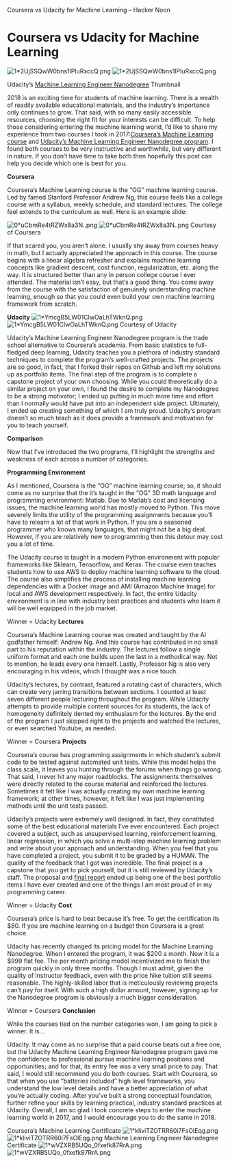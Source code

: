 Coursera vs Udacity for Machine Learning – Hacker Noon

# Coursera vs Udacity for Machine Learning

![1*2UjSSQwW0bns1lPIuRxccQ.png](../_resources/84231375d9d1b82ad4a666d2a486cfd3.png)
![1*2UjSSQwW0bns1lPIuRxccQ.png](../_resources/c7fa07ae8212bb790cfecea692456929.png)

Udacity’s [Machine Learning Engineer Nanodegree](https://www.udacity.com/course/machine-learning-engineer-nanodegree--nd009t) Thumbnail

2018 is an exciting time for students of machine learning. There is a wealth of readily available educational materials, and the industry’s importance only continues to grow. That said, with so many easily accessible resources, choosing the right fit for your interests can be difficult. To help those considering entering the machine learning world, I’d like to share my experience from two courses I took in 2017:[Coursera’s Machine Learning course](https://www.coursera.org/learn/machine-learning) and [Udacity’s Machine Learning Engineer Nanodegree program](https://www.udacity.com/course/machine-learning-engineer-nanodegree--nd009t). I found both courses to be very instructive and worthwhile, but very different in nature. If you don’t have time to take both then hopefully this post can help you decide which one is best for you.

**Coursera**

Coursera’s Machine Learning course is the “OG” machine learning course. Led by famed Stanford Professor Andrew Ng, this course feels like a college course with a syllabus, weekly schedule, and standard lectures. The college feel extends to the curriculum as well. Here is an example slide:

![0*uCbmRe4tRZWx8a3N..png](../_resources/e45575025a824c34abbd621b046025bb.png)
![0*uCbmRe4tRZWx8a3N..png](../_resources/c4ac814f640d7efdcaed5a02e61cff13.png)
Courtesy of Coursera

If that scared you, you aren’t alone. I usually shy away from courses heavy in math, but I actually appreciated the approach in this course. The course begins with a linear algebra refresher and explains machine learning concepts like gradient descent, cost function, regularization, etc. along the way. It is structured better than any in person college course I ever attended. The material isn’t easy, but that’s a good thing. You come away from the course with the satisfaction of genuinely understanding machine learning, enough so that you could even build your own machine learning framework from scratch.

**Udacity**
![1*YmcgB5LW01CIwOaLhTWknQ.png](../_resources/011a6158f8e40623d5c87a7584f5643d.png)
![1*YmcgB5LW01CIwOaLhTWknQ.png](../_resources/16b8a906b7c30567ff42e26270c690b9.png)
Courtesy of Udacity

Udacity’s Machine Learning Engineer Nanodegree program is the trade school alternative to Coursera’s academia. From basic statistics to full-fledged deep learning, Udacity teaches you a plethora of industry standard techniques to complete the program’s well-crafted projects. The projects are so good, in fact, that I forked their repos on Github and left my solutions up as portfolio items. The final step of the program is to complete a capstone project of your own choosing. While you could theoretically do a similar project on your own, I found the desire to complete my Nanodegree to be a strong motivator; I ended up putting in much more time and effort than I normally would have put into an independent side project. Ultimately, I ended up creating something of which I am truly proud. Udacity’s program doesn’t so much teach as it does provide a framework and motivation for you to teach yourself.

**Comparison**

Now that I’ve introduced the two programs, I’ll highlight the strengths and weakness of each across a number of categories.

**Programming Environment**

As I mentioned, Coursera is the “OG” machine learning course; so, it should come as no surprise that the it’s taught in the “OG” 3D math language and programming environment: Matlab. Due to Matlab’s cost and licensing issues, the machine learning world has mostly moved to Python. This move severely limits the utility of the programming assignments because you’ll have to relearn a lot of that work in Python. If you are a seasoned programmer who knows many languages, that might not be a big deal. However, if you are relatively new to programming then this detour may cost you a lot of time.

The Udacity course is taught in a modern Python environment with popular frameworks like Sklearn, Tensorflow, and Keras. The course even teaches students how to use AWS to deploy machine learning software to the cloud. The course also simplifies the process of installing machine learning dependencies with a Docker image and AMI (Amazon Machine Image) for local and AWS development respectively. In fact, the entire Udacity environment is in line with industry best practices and students who learn it will be well equipped in the job market.

Winner = Udacity
**Lectures**

Coursera’s Machine Learning course was created and taught by the AI godfather himself: Andrew Ng. And this course has contributed in no small part to his reputation within the industry. The lectures follow a single uniform format and each one builds upon the last in a methodical way. Not to mention, he leads every one himself. Lastly, Professor Ng is also very encouraging in his videos, which I thought was a nice touch.

Udacity’s lectures, by contrast, featured a rotating cast of characters, which can create very jarring transitions between sections. I counted at least seven different people lecturing throughout the program. While Udacity attempts to provide multiple content sources for its students, the lack of homogeneity definitely dented my enthusiasm for the lectures. By the end of the program I just skipped right to the projects and watched the lectures, or even searched Youtube, as needed.

Winner = Coursera
**Projects**

Coursera’s course has programming assignments in which student’s submit code to be tested against automated unit tests. While this model helps the class scale, it leaves you hunting through the forums when things go wrong. That said, I never hit any major roadblocks. The assignments themselves were directly related to the course material and reinforced the lectures. Sometimes it felt like I was actually creating my own machine learning framework; at other times, however, it felt like I was just implementing methods until the unit tests passed.

Udacity’s projects were extremely well designed. In fact, they constituted some of the best educational materials I’ve ever encountered. Each project covered a subject, such as unsupervised learning, reinforcement learning, linear regression, in which you solve a multi-step machine learning problem and write about your approach and understanding. When you feel that you have completed a project, you submit it to be graded by a HUMAN. The quality of the feedback that I got was incredible. The final project is a capstone that you get to pick yourself, but it is still reviewed by Udacity’s staff. The proposal and [final report](https://github.com/notnil/udacity-ml-capstone/blob/master/report.pdf) ended up being one of the best portfolio items I have ever created and one of the things I am most proud of in my programming career.

Winner = Udacity
**Cost**

Coursera’s price is hard to beat because it’s free. To get the certification its $80. If you are machine learning on a budget then Coursera is a great choice.

Udacity has recently changed its pricing model for the Machine Learning Nanodegree. When I entered the program, it was $200 a month. Now it is a $999 flat fee. The per month pricing model incentivized me to finish the program quickly in only three months. Though I must admit, given the quality of instructor feedback, even with the price hike tuition still seems reasonable. The highly-skilled labor that is meticulously reviewing projects can’t pay for itself. With such a high dollar amount, however, signing up for the Nanodegree program is obviously a much bigger consideration.

Winner = Coursera
**Conclusion**

While the courses tied on the number categories won, I am going to pick a winner. It is…

Udacity. It may come as no surprise that a paid course beats out a free one, but the Udacity Machine Learning Engineer Nanodegree program gave me the confidence to professional pursue machine learning positions and opportunities; and for that, its entry fee was a very small price to pay. That said, I would still recommend you do both courses. Start with Coursera, so that when you use “batteries included” high level frameworks, you understand the low level details and have a better appreciation of what you’re actually coding. After you’ve built a strong conceptual foundation, further refine your skills by learning practical, industry standard practices at Udacity. Overall, I am so glad I took concrete steps to enter the machine learning world in 2017, and I would encourage you to do the same in 2018.

Coursera’s Machine Learning Certificate
![1*kliviTZOTRR60i7FsOlEqg.png](../_resources/4c7355b782f9ce7575c99d933f50f124.png)
![1*kliviTZOTRR60i7FsOlEqg.png](../_resources/3473363bf1b163748eaa3bde05ab1107.png)
Machine Learning Engineer Nanodegree Certificate
![1*wVZXRB5UQo_0fxefk87RrA.png](../_resources/8bbc7f1d4919de01456276b94b78548c.png)
![1*wVZXRB5UQo_0fxefk87RrA.png](../_resources/846e6e3355ef4c6048c301d86de1d6ec.png)